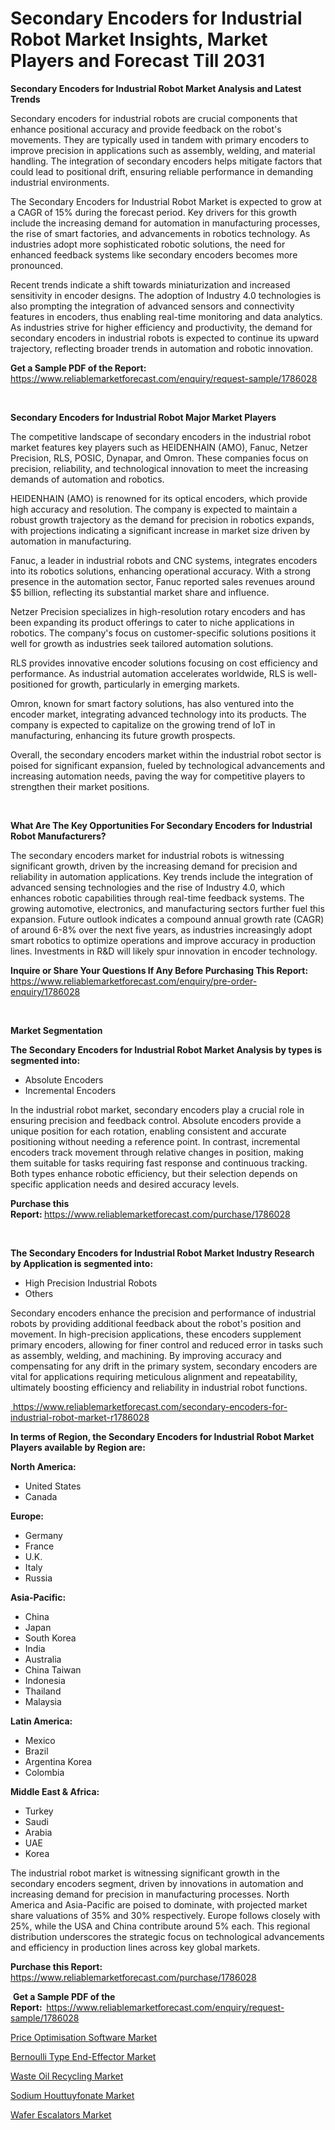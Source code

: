 <p><h1>Secondary Encoders for Industrial Robot Market Insights, Market Players and Forecast Till 2031</h1></p><p><strong>Secondary Encoders for Industrial Robot Market Analysis and Latest Trends</strong></p>
<p><p>Secondary encoders for industrial robots are crucial components that enhance positional accuracy and provide feedback on the robot's movements. They are typically used in tandem with primary encoders to improve precision in applications such as assembly, welding, and material handling. The integration of secondary encoders helps mitigate factors that could lead to positional drift, ensuring reliable performance in demanding industrial environments.</p><p>The Secondary Encoders for Industrial Robot Market is expected to grow at a CAGR of 15% during the forecast period. Key drivers for this growth include the increasing demand for automation in manufacturing processes, the rise of smart factories, and advancements in robotics technology. As industries adopt more sophisticated robotic solutions, the need for enhanced feedback systems like secondary encoders becomes more pronounced.</p><p>Recent trends indicate a shift towards miniaturization and increased sensitivity in encoder designs. The adoption of Industry 4.0 technologies is also prompting the integration of advanced sensors and connectivity features in encoders, thus enabling real-time monitoring and data analytics. As industries strive for higher efficiency and productivity, the demand for secondary encoders in industrial robots is expected to continue its upward trajectory, reflecting broader trends in automation and robotic innovation.</p></p>
<p><strong>Get a Sample PDF of the Report:&nbsp;</strong> <a href="https://www.reliablemarketforecast.com/enquiry/request-sample/1786028?utm_campaign=1127&utm_medium=2&utm_source=Github&utm_content=ia&utm_term=09102024&utm_id=secondary-encoders-for-industrial-robot">https://www.reliablemarketforecast.com/enquiry/request-sample/1786028</a></p>
<p>&nbsp;</p>
<p><strong>Secondary Encoders for Industrial Robot Major Market Players</strong></p>
<p><p>The competitive landscape of secondary encoders in the industrial robot market features key players such as HEIDENHAIN (AMO), Fanuc, Netzer Precision, RLS, POSIC, Dynapar, and Omron. These companies focus on precision, reliability, and technological innovation to meet the increasing demands of automation and robotics.</p><p>HEIDENHAIN (AMO) is renowned for its optical encoders, which provide high accuracy and resolution. The company is expected to maintain a robust growth trajectory as the demand for precision in robotics expands, with projections indicating a significant increase in market size driven by automation in manufacturing.</p><p>Fanuc, a leader in industrial robots and CNC systems, integrates encoders into its robotics solutions, enhancing operational accuracy. With a strong presence in the automation sector, Fanuc reported sales revenues around $5 billion, reflecting its substantial market share and influence.</p><p>Netzer Precision specializes in high-resolution rotary encoders and has been expanding its product offerings to cater to niche applications in robotics. The company's focus on customer-specific solutions positions it well for growth as industries seek tailored automation solutions.</p><p>RLS provides innovative encoder solutions focusing on cost efficiency and performance. As industrial automation accelerates worldwide, RLS is well-positioned for growth, particularly in emerging markets.</p><p>Omron, known for smart factory solutions, has also ventured into the encoder market, integrating advanced technology into its products. The company is expected to capitalize on the growing trend of IoT in manufacturing, enhancing its future growth prospects.</p><p>Overall, the secondary encoders market within the industrial robot sector is poised for significant expansion, fueled by technological advancements and increasing automation needs, paving the way for competitive players to strengthen their market positions.</p></p>
<p>&nbsp;</p>
<p><strong>What Are The Key Opportunities For Secondary Encoders for Industrial Robot Manufacturers?</strong></p>
<p><p>The secondary encoders market for industrial robots is witnessing significant growth, driven by the increasing demand for precision and reliability in automation applications. Key trends include the integration of advanced sensing technologies and the rise of Industry 4.0, which enhances robotic capabilities through real-time feedback systems. The growing automotive, electronics, and manufacturing sectors further fuel this expansion. Future outlook indicates a compound annual growth rate (CAGR) of around 6-8% over the next five years, as industries increasingly adopt smart robotics to optimize operations and improve accuracy in production lines. Investments in R&D will likely spur innovation in encoder technology.</p></p>
<p><strong>Inquire or Share Your Questions If Any Before Purchasing This Report:</strong> <a href="https://www.reliablemarketforecast.com/enquiry/pre-order-enquiry/1786028?utm_campaign=1127&utm_medium=2&utm_source=Github&utm_content=ia&utm_term=09102024&utm_id=secondary-encoders-for-industrial-robot">https://www.reliablemarketforecast.com/enquiry/pre-order-enquiry/1786028</a></p>
<p>&nbsp;</p>
<p><strong>Market Segmentation</strong></p>
<p><strong>The Secondary Encoders for Industrial Robot Market Analysis by types is segmented into:</strong></p>
<p><ul><li>Absolute Encoders</li><li>Incremental Encoders</li></ul></p>
<p><p>In the industrial robot market, secondary encoders play a crucial role in ensuring precision and feedback control. Absolute encoders provide a unique position for each rotation, enabling consistent and accurate positioning without needing a reference point. In contrast, incremental encoders track movement through relative changes in position, making them suitable for tasks requiring fast response and continuous tracking. Both types enhance robotic efficiency, but their selection depends on specific application needs and desired accuracy levels.</p></p>
<p><strong>Purchase this Report:&nbsp;</strong><a href="https://www.reliablemarketforecast.com/purchase/1786028?utm_campaign=1127&utm_medium=2&utm_source=Github&utm_content=ia&utm_term=09102024&utm_id=secondary-encoders-for-industrial-robot">https://www.reliablemarketforecast.com/purchase/1786028</a></p>
<p>&nbsp;</p>
<p><strong>The Secondary Encoders for Industrial Robot Market Industry Research by Application is segmented into:</strong></p>
<p><ul><li>High Precision Industrial Robots</li><li>Others</li></ul></p>
<p><p>Secondary encoders enhance the precision and performance of industrial robots by providing additional feedback about the robot's position and movement. In high-precision applications, these encoders supplement primary encoders, allowing for finer control and reduced error in tasks such as assembly, welding, and machining. By improving accuracy and compensating for any drift in the primary system, secondary encoders are vital for applications requiring meticulous alignment and repeatability, ultimately boosting efficiency and reliability in industrial robot functions.</p></p>
<p><a href="https://www.reliablemarketforecast.com/secondary-encoders-for-industrial-robot-market-r1786028?utm_campaign=1127&utm_medium=2&utm_source=Github&utm_content=ia&utm_term=09102024&utm_id=secondary-encoders-for-industrial-robot">&nbsp;https://www.reliablemarketforecast.com/secondary-encoders-for-industrial-robot-market-r1786028</a></p>
<p><strong>In terms of Region, the Secondary Encoders for Industrial Robot Market Players available by Region are:</strong></p>
<p>
    <p> <strong> North America: </strong>
        <ul>
            <li>United States</li>
            <li>Canada</li>
        </ul>
        </p> 
    <p> <strong> Europe: </strong>
        <ul>
            <li>Germany</li>
            <li>France</li>
            <li>U.K.</li>
            <li>Italy</li>
            <li>Russia</li>
        </ul>
        </p> 
    <p> <strong> Asia-Pacific: </strong>
        <ul>
            <li>China</li>
            <li>Japan</li>
            <li>South Korea</li>
            <li>India</li>
            <li>Australia</li>
            <li>China Taiwan</li>
            <li>Indonesia</li>
            <li>Thailand</li>
            <li>Malaysia</li>
        </ul>
        </p> 
    <p> <strong> Latin America: </strong>
        <ul>
            <li>Mexico</li>
            <li>Brazil</li>
            <li>Argentina Korea</li>
            <li>Colombia</li>
        </ul>
        </p> 
    <p> <strong> Middle East & Africa: </strong>
        <ul>
            <li>Turkey</li>
            <li>Saudi</li>
            <li>Arabia</li>
            <li>UAE</li>
            <li>Korea</li>
        </ul>
    </p>
    </p>
<p><p>The industrial robot market is witnessing significant growth in the secondary encoders segment, driven by innovations in automation and increasing demand for precision in manufacturing processes. North America and Asia-Pacific are poised to dominate, with projected market share valuations of 35% and 30% respectively. Europe follows closely with 25%, while the USA and China contribute around 5% each. This regional distribution underscores the strategic focus on technological advancements and efficiency in production lines across key global markets.</p></p>
<p><strong>Purchase this Report: </strong><a href="https://www.reliablemarketforecast.com/purchase/1786028?utm_campaign=1127&utm_medium=2&utm_source=Github&utm_content=ia&utm_term=09102024&utm_id=secondary-encoders-for-industrial-robot">https://www.reliablemarketforecast.com/purchase/1786028</a></p>
<p>&nbsp;<strong>Get a Sample PDF of the Report:&nbsp;&nbsp;</strong><a href="https://www.reliablemarketforecast.com/enquiry/request-sample/1786028?utm_campaign=1127&utm_medium=2&utm_source=Github&utm_content=ia&utm_term=09102024&utm_id=secondary-encoders-for-industrial-robot">https://www.reliablemarketforecast.com/enquiry/request-sample/1786028</a></p>
<p><strong></strong></p>
<p><p><a href="https://www.linkedin.com/pulse/price-optimisation-software-market-global-share-ranking-dllge?utm_campaign=1127&utm_medium=2&utm_source=Github&utm_content=ia&utm_term=09102024&utm_id=secondary-encoders-for-industrial-robot">Price Optimisation Software Market</a></p><p><a href="https://github.com/orpinfbtimus3/Market-Research-Report-List-1/blob/main/bernoulli-type-end-effector-market.md?utm_campaign=1127&utm_medium=2&utm_source=Github&utm_content=ia&utm_term=09102024&utm_id=secondary-encoders-for-industrial-robot">Bernoulli Type End-Effector Market</a></p><p><a href="https://www.linkedin.com/pulse/evaluating-global-waste-oil-recycling-market-trends-growth-ejrie?trackingId=VZ%2FMKfd9QjuygBp5vqESbQ%3D%3D&utm_campaign=1127&utm_medium=2&utm_source=Github&utm_content=ia&utm_term=09102024&utm_id=secondary-encoders-for-industrial-robot">Waste Oil Recycling Market</a></p><p><a href="https://www.linkedin.com/pulse/how-sodium-houttuyfonate-market-changing-from-2024-2031-market-trac-eyl4e?utm_campaign=1127&utm_medium=2&utm_source=Github&utm_content=ia&utm_term=09102024&utm_id=secondary-encoders-for-industrial-robot">Sodium Houttuyfonate Market</a></p><p><a href="https://github.com/goreromjue5f/Market-Research-Report-List-1/blob/main/wafer-escalators-market.md?utm_campaign=1127&utm_medium=2&utm_source=Github&utm_content=ia&utm_term=09102024&utm_id=secondary-encoders-for-industrial-robot">Wafer Escalators Market</a></p></p>